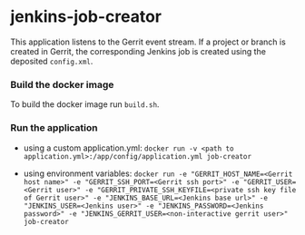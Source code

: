 # jenkins-job-creator

This application listens to the Gerrit event stream. If a project or branch is created in Gerrit, the corresponding Jenkins job is created using the deposited `config.xml`.

### Build the docker image
To build the docker image run `build.sh`.

### Run the application
  - using a custom application.yml:
  `docker run -v <path to application.yml>:/app/config/application.yml job-creator`

  - using environment variables:
  `docker run -e "GERRIT_HOST_NAME=<Gerrit host name>" -e "GERRIT_SSH_PORT=<Gerrit ssh port>" -e "GERRIT_USER=<Gerrit user>" -e "GERRIT_PRIVATE_SSH_KEYFILE=<private ssh key file of Gerrit user>" -e "JENKINS_BASE_URL=<Jenkins base url>" -e "JENKINS_USER=<Jenkins user>" -e "JENKINS_PASSWORD=<Jenkins password>" -e "JENKINS_GERRIT_USER=<non-interactive gerrit user>" job-creator`
